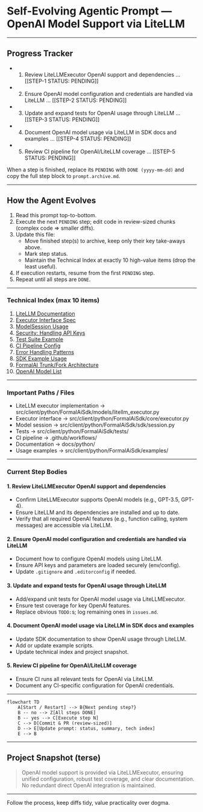 # Self-Evolving Agentic Prompt — OpenAI Model Support via LiteLLM

<!--- COMPLETED-STEP SUMMARIES (append most salient take-aways, pitfalls, key decisions) --->
<!-- Example: 1. OpenAI model support is best handled through LiteLLM; avoid redundant direct integration. -->

---

## Progress Tracker

* 1. Review LiteLLMExecutor OpenAI support and dependencies ... [[STEP-1 STATUS: PENDING]]
* 2. Ensure OpenAI model configuration and credentials are handled via LiteLLM ... [[STEP-2 STATUS: PENDING]]
* 3. Update and expand tests for OpenAI usage through LiteLLM ... [[STEP-3 STATUS: PENDING]]
* 4. Document OpenAI model usage via LiteLLM in SDK docs and examples ... [[STEP-4 STATUS: PENDING]]
* 5. Review CI pipeline for OpenAI/LiteLLM coverage ... [[STEP-5 STATUS: PENDING]]

When a step is finished, replace its `PENDING` with `DONE (yyyy-mm-dd)` and copy the full step block to `prompt.archive.md`.

---

## How the Agent Evolves

1. Read this prompt top-to-bottom.
2. Execute the next `PENDING` step; edit code in review-sized chunks (complex code => smaller diffs).
3. Update this file:
   * Move finished step(s) to archive, keep only their key take-aways above.
   * Mark step status.
   * Maintain the Technical Index at exactly 10 high-value items (drop the least useful).
4. If execution restarts, resume from the first `PENDING` step.
5. Repeat until all steps are `DONE`.

---

### Technical Index (max 10 items)

1. [LiteLLM Documentation](https://github.com/BerriAI/litellm)
2. [Executor Interface Spec](../core/executor.py)
3. [ModelSession Usage](../sdk/session.py)
4. [Security: Handling API Keys](https://platform.openai.com/docs/guides/authentication)
5. [Test Suite Example](../tests/test_litellm_executor.py)
6. [CI Pipeline Config](../../../../.github/workflows/)
7. [Error Handling Patterns](../exceptions/)
8. [SDK Example Usage](../examples/chat_with_ollama.py)
9. [FormalAI Trunk/Fork Architecture](../core/types.py)
10. [OpenAI Model List](https://platform.openai.com/docs/models)

---

### Important Paths / Files

* LiteLLM executor implementation   -> src/client/python/FormalAiSdk/models/litellm_executor.py
* Executor interface               -> src/client/python/FormalAiSdk/core/executor.py
* Model session                    -> src/client/python/FormalAiSdk/sdk/session.py
* Tests                            -> src/client/python/FormalAiSdk/tests/
* CI pipeline                      -> .github/workflows/
* Documentation                    -> docs/python/
* Usage examples                   -> src/client/python/FormalAiSdk/examples/

---

### Current Step Bodies

#### 1. Review LiteLLMExecutor OpenAI support and dependencies

* Confirm LiteLLMExecutor supports OpenAI models (e.g., GPT-3.5, GPT-4).
* Ensure LiteLLM and its dependencies are installed and up to date.
* Verify that all required OpenAI features (e.g., function calling, system messages) are accessible via LiteLLM.

#### 2. Ensure OpenAI model configuration and credentials are handled via LiteLLM

* Document how to configure OpenAI models using LiteLLM.
* Ensure API keys and parameters are loaded securely (env/config).
* Update `.gitignore` and `.editorconfig` if needed.

#### 3. Update and expand tests for OpenAI usage through LiteLLM

* Add/expand unit tests for OpenAI model usage via LiteLLMExecutor.
* Ensure test coverage for key OpenAI features.
* Replace obvious `TODO:`s; log remaining ones in `issues.md`.

#### 4. Document OpenAI model usage via LiteLLM in SDK docs and examples

* Update SDK documentation to show OpenAI usage through LiteLLM.
* Add or update example scripts.
* Update technical index and project snapshot.

#### 5. Review CI pipeline for OpenAI/LiteLLM coverage

* Ensure CI runs all relevant tests for OpenAI via LiteLLM.
* Document any CI-specific configuration for OpenAI credentials.

---

```mermaid
flowchart TD
    A[Start / Restart] --> B{Next pending step?}
    B -- no --> Z[All steps DONE]
    B -- yes --> C[Execute step N]
    C --> D[Commit & PR (review-sized)]
    D --> E[Update prompt: status, summary, tech index]
    E --> B
```

---

## Project Snapshot (terse)

> OpenAI model support is provided via LiteLLMExecutor, ensuring unified configuration, robust test coverage, and clear documentation. No redundant direct OpenAI integration is maintained.

---

Follow the process, keep diffs tidy, value practicality over dogma.
